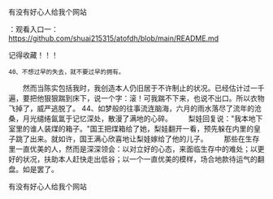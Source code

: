 有没有好心人给我个网站

：观看入口一：https://github.com/shuai215315/atofdh/blob/main/README.md


记得收藏！！！



	40、不想过早的失去，就不要过早的拥有。
　　然而当陈实包括我时，我创造本人仍旧居于不许制止的状况。已经估计过一千遍，要把他狠狠踹到床下，说一个字：滚！可我踹不下来，也说不出口。所以衣物飞掉了，威严逃脱了。
	44、如梦般的往事流连脑海，六月的雨水落尽了流年的沧桑，月光缱绻氤氲于记忆深处，散漫了满地的心碎。
　　梨娃回复说："我本地下室里的谁人装煤的箱子。"国王把煤箱给了她，梨娃翻开一看，预先躲在内里的皇子跳了出来。就如许，国王满心欣喜地让梨娃嫁给了他的儿子。
　　那些在生存里一直优美的人，然而是深深领会：以对立好的心态，来面临生存中的难处；以更好的状况，扶助本人赶快走出低谷；以一个一直优美的模样，场合地款待运气的翻盘。如是罢了。







有没有好心人给我个网站
